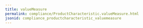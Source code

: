 ```yaml
---
title: valueMeasure
permalink: compliance/ProductCharacteristic.valueMeasure.html
jsonid: compliance_productcharacteristic_valuemeasure
---
```

